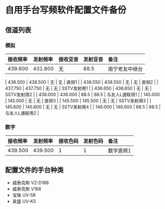 # 自用手台写频软件配置文件备份

## 信道列表

### 模拟

| 接收频率 | 发射频率 | 接收亚音 | 发射亚音 | 备注 |
| :------ | :---- | :------ | :------ | :------ |
| 439.600 | 431.600 | 无 | 88.5 | 南宁老友中继台 |

| 438.500 | 438.500 | 无 | 无 | 直频1 |
| 438.550 | 438.550 | 无 | 无 | 直频2 |
| 437.750 | 437.750 | 无 | 无 | SSTV发射用1 |
| 436.650 | 436.650 | 无 | 无 | SSTV发射用2 |
| 438.000 | 438.000 | 88.5 | 88.5 | 与友人L通联用1 |
| 145.000 | 145.000 | 无 | 无 | 直频3 |
| 145.500 | 145.500 | 无 | 无 | SSTV发射用3 |
| 145.600 | 145.600 | 无 | 无 | SSTV发射用4 |
| 146.000 | 146.000 | 88.5 | 88.5 | 与友人L通联用2 |

### 数字

| 接收频率 | 发射频率 | 接收色码 | 发射色码 | 备注 |
| :------ | :---- | :------ | :------ | :------ |
| 439.500 | 439.500 | 1 | 1 | 数字直频1 |

## 配置文件的手台种类

- 威泰克斯 VZ-D188
- 威泰克斯 V168
- 宝锋 UV-5R
- 泉盛 UV-K5

